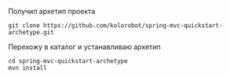 Получил архетип проекта
```
git clone https://github.com/kolorobot/spring-mvc-quickstart-archetype.git
```

Перехожу в каталог и устанавливаю архетип
```
cd spring-mvc-quickstart-archetype
mvn install
```


